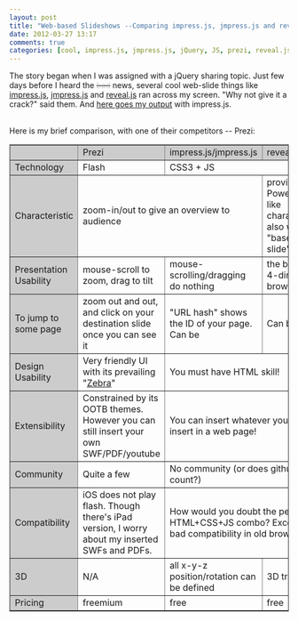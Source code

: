 ```yaml
---
layout: post
title: "Web-based Slideshows --Comparing impress.js, jmpress.js and reveal.js"
date: 2012-03-27 13:17
comments: true
categories: [cool, impress.js, jmpress.js, jQuery, JS, prezi, reveal.js, web slide, English Post]
---
```

The story began when I was assigned with a jQuery sharing topic. Just few days before I heard the <strike><span style="color: #cccccc;">bad</span></strike> news, several cool web-slide things like <a href="http://bartaz.github.com/impress.js">impress.js</a>, <a href="http://shama.github.com/jmpress.js">jmpress.js</a> and <a href="http://lab.hakim.se/reveal-js/">reveal.js</a>&nbsp;ran across my screen. "Why not give it a crack?" said them. And <a href="http://locust.csie.ncku.edu.tw/~changch/jquery/">here goes my output</a> with impress.js.<br />
<br />
<div class="separator" style="clear: both; text-align: center;">
<span id="goog_724297899"></span><span id="goog_724297900"></span><a href="http://www.blogger.com/"></a>
</div>
Here is my brief comparison, with one of their competitors -- Prezi:<br />
<table border="1" cellpadding="0" cellspacing="0" style="border-collapse: collapse;">
<tbody>
<tr style="background: #CCCCCC;">
  <td style="text-align: left;" width="80"></td>
  <td><div style="text-align: center;">
<div style="text-align: left;">
Prezi</div>
</div>
</td>
  <td><div style="text-align: center;">
<div style="text-align: left;">
impress.js/jmpress.js</div>
</div>
</td>
  <td><div style="text-align: center;">
<div style="text-align: left;">
reveal.js</div>
</div>
</td>
 </tr>
<tr>
  <td style="background: #CCCCCC;"><div style="text-align: left;">
Technology</div>
</td>
  <td><div style="text-align: center;">
<div style="text-align: left;">
Flash</div>
</div>
</td>
  <td colspan="2"><div style="text-align: center;">
<div style="text-align: left;">
CSS3 + JS</div>
</div>
</td>
 </tr>
<tr>
  <td style="background: #CCCCCC;"><div style="text-align: left;">
Characteristic</div>
</td>
  <td colspan="2"><div style="text-align: center;">
<div style="text-align: left;">
zoom-in/out to give an overview to audience</div>
</div>
</td>
  <td><div style="text-align: left;">
provides more PowerPoint-like characteristics, also with the "basement slide"</div>
</td>
 </tr>
<tr>
  <td style="background: #CCCCCC;"><div style="text-align: left;">
Presentation Usability</div>
</td>
  <td><div style="text-align: left;">
mouse-scroll to zoom, drag to tilt</div>
</td>
  <td><div style="text-align: left;">
mouse-scrolling/dragging do nothing</div>
</td>
  <td><div style="text-align: left;">
the brand new 4-direction browsing</div>
</td>
 </tr>
<tr>
  <td style="background: #CCCCCC;"><div style="text-align: left;">
To jump to some page</div>
</td>
  <td><div style="text-align: left;">
zoom out and out, and click on your destination slide once you can see it</div>
</td>
  <td><div style="text-align: left;">
"URL hash" shows the ID of your page. Can be&nbsp;</div>
</td>
  <td><div style="text-align: left;">
Can be linked</div>
</td>
 </tr>
<tr>
  <td style="background: #CCCCCC;"><div style="text-align: left;">
Design Usability</div>
</td>
  <td><div style="text-align: left;">
Very friendly UI with its prevailing "<a href="http://prezi.com/learn/transformation-zebra-move-scale-rotate/">Zebra</a>"</div>
</td>
  <td colspan="2"><div style="text-align: left;">
You must have HTML skill!</div>
</td>
 </tr>
<tr>
  <td style="background: #CCCCCC;"><div style="text-align: left;">
Extensibility</div>
</td>
  <td><div style="text-align: left;">
Constrained by its OOTB themes. However you can still insert your own SWF/PDF/youtube</div>
</td>
  <td colspan="2"><div style="text-align: left;">
You can insert whatever you can insert in a web page!</div>
</td>
</tr>
<tr>
  <td style="background: #CCCCCC;"><div style="text-align: left;">
Community</div>
</td>
  <td style="text-align: center;"><div style="text-align: left;">
Quite a few</div>
</td>
  <td colspan="2" style="text-align: center;"><div style="text-align: left;">
No community (or does github count?)</div>
</td>
</tr>
<tr>
  <td style="background: #CCCCCC;"><div style="text-align: left;">
Compatibility</div>
</td>
  <td><div style="text-align: left;">
iOS does not play flash. Though there's iPad version, I worry about my inserted SWFs and PDFs.</div>
</td>
  <td colspan="2"><div style="text-align: left;">
How would you doubt the perfect HTML+CSS+JS combo? Except the bad compatibility in old browsers.</div>
</td>
 </tr>
<tr>
  <td style="background: #CCCCCC;"><div style="text-align: left;">
3D</div>
</td>
  <td><div style="text-align: center;">
<div style="text-align: left;">
N/A</div>
</div>
</td>
  <td><div style="text-align: left;">
all x-y-z position/rotation can be defined</div>
</td>
  <td><div style="text-align: left;">
3D transition</div>
</td>
 </tr>
<tr>
  <td style="background: #CCCCCC;"><div style="text-align: left;">
Pricing</div>
</td>
  <td><div style="text-align: center;">
<div style="text-align: left;">
freemium</div>
</div>
</td>
  <td><div style="text-align: center;">
<div style="text-align: left;">
free</div>
</div>
</td>
  <td><div style="text-align: center;">
<div style="text-align: left;">
free</div>
</div>
</td>
 </tr>
</tbody></table>
<br />
<br />